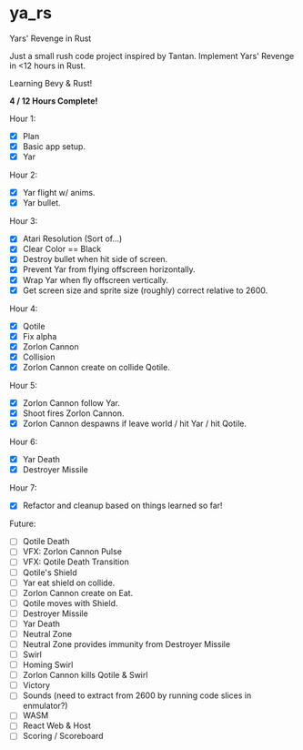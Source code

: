 # ya_rs

Yars' Revenge in Rust

Just a small rush code project inspired by Tantan.
Implement Yars' Revenge in <12 hours in Rust.

Learning Bevy & Rust!

**4 / 12 Hours Complete!**

Hour 1:
- [x] Plan
- [x] Basic app setup.
- [x] Yar
 
Hour 2:
- [x] Yar flight w/ anims.
- [x] Yar bullet.
  
Hour 3:
- [x] Atari Resolution (Sort of...)
- [x] Clear Color == Black
- [x] Destroy bullet when hit side of screen.
- [x] Prevent Yar from flying offscreen horizontally.
- [x] Wrap Yar when fly offscreen vertically.
- [x] Get screen size and sprite size (roughly) correct relative to 2600.
 
Hour 4:
- [x] Qotile
- [x] Fix alpha
- [x] Zorlon Cannon
- [x] Collision
- [x] Zorlon Cannon create on collide Qotile.

Hour 5:
- [x] Zorlon Cannon follow Yar.
- [x] Shoot fires Zorlon Cannon.
- [x] Zorlon Cannon despawns if leave world / hit Yar / hit Qotile.

Hour 6:
- [x] Yar Death
- [x] Destroyer Missile

Hour 7:
- [x] Refactor and cleanup based on things learned so far!

Future:
- [ ] Qotile Death
- [ ] VFX: Zorlon Cannon Pulse
- [ ] VFX: Qotile Death Transition
- [ ] Qotile's Shield
- [ ] Yar eat shield on collide.
- [ ] Zorlon Cannon create on Eat.
- [ ] Qotile moves with Shield.
- [ ] Destroyer Missile
- [ ] Yar Death
- [ ] Neutral Zone
- [ ] Neutral Zone provides immunity from Destroyer Missile
- [ ] Swirl
- [ ] Homing Swirl
- [ ] Zorlon Cannon kills Qotile & Swirl
- [ ] Victory
- [ ] Sounds (need to extract from 2600 by running code slices in enmulator?)
- [ ] WASM
- [ ] React Web & Host
- [ ] Scoring / Scoreboard